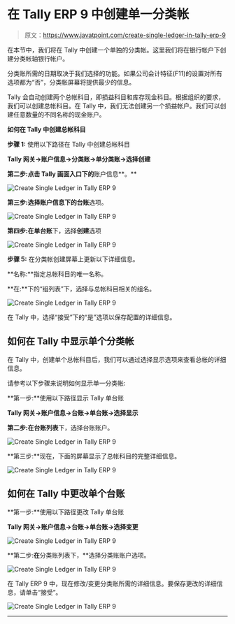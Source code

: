 # 在 Tally ERP 9 中创建单一分类帐

> 原文：<https://www.javatpoint.com/create-single-ledger-in-tally-erp-9>

在本节中，我们将在 Tally 中创建一个单独的分类帐。这里我们将在银行帐户下创建分类帐轴银行帐户。

分类账所需的日期取决于我们选择的功能。如果公司会计特征(F11)的设置对所有选项都为“否”，分类帐屏幕将提供最少的信息。

Tally 会自动创建两个总帐科目，即损益科目和库存现金科目。根据组织的要求，我们可以创建总帐科目。在 Tally 中，我们无法创建另一个损益帐户。我们可以创建任意数量的不同名称的现金账户。

**如何在 Tally 中创建总帐科目**

**步骤 1:** 使用以下路径在 Tally 中创建总帐科目

**Tally 网关→账户信息→分类账→单分类账→选择创建**

**第二步:**点击 Tally 画面**入口下的**账户信息**。**

![Create Single Ledger in Tally ERP 9](img/be0810db06a8951d5ee3f0c4656ff2d4.png)

**第三步:**选择账户信息下的**台账**选项。

![Create Single Ledger in Tally ERP 9](img/2f76ee05821b50e75e6fc7aebb1ddf51.png)

**第四步:**在**单台账**下，选择**创建**选项

![Create Single Ledger in Tally ERP 9](img/2bd2e433da7acb23940d23699fa6a35f.png)

**步骤 5:** 在分类帐创建屏幕上更新以下详细信息。

**名称:**指定总帐科目的唯一名称。

**在:**下的“组列表”下，选择与总帐科目相关的组名。

![Create Single Ledger in Tally ERP 9](img/a88535b34f9de4d844d67bb2beda9e30.png)

在 Tally 中，选择“接受”下的“是”选项以保存配置的详细信息。

## 如何在 Tally 中显示单个分类帐

在 Tally 中，创建单个总帐科目后，我们可以通过选择显示选项来查看总帐的详细信息。

请参考以下步骤来说明如何显示单一分类帐:

**第一步:**使用以下路径显示 Tally 单台账

**Tally 网关→账户信息→台账→单台账→选择显示**

**第二步:**在**台账列表**下，选择台账账户。

![Create Single Ledger in Tally ERP 9](img/21a6742e4945b760a19aa996d7dd249e.png)

**第三步:**现在，下面的屏幕显示了总帐科目的完整详细信息。

![Create Single Ledger in Tally ERP 9](img/c1b45552fc469955fe5e26ef0f592847.png)

## 如何在 Tally 中更改单个台账

**第一步:**使用以下路径更改 Tally 单台账

**Tally 网关→账户信息→台账→单台账→选择变更**

![Create Single Ledger in Tally ERP 9](img/7db22fb2e8540a424c05270fefdf459e.png)

**第二步:**在**分类账列表下，**选择分类账账户选项。

![Create Single Ledger in Tally ERP 9](img/baab728b1b53019ce48faaade7246f44.png)

在 Tally ERP 9 中，现在修改/变更分类账所需的详细信息。要保存更改的详细信息，请单击“接受”。

![Create Single Ledger in Tally ERP 9](img/7adf8836a1bdbf662d2e3e7ff9f920b7.png)

* * *
